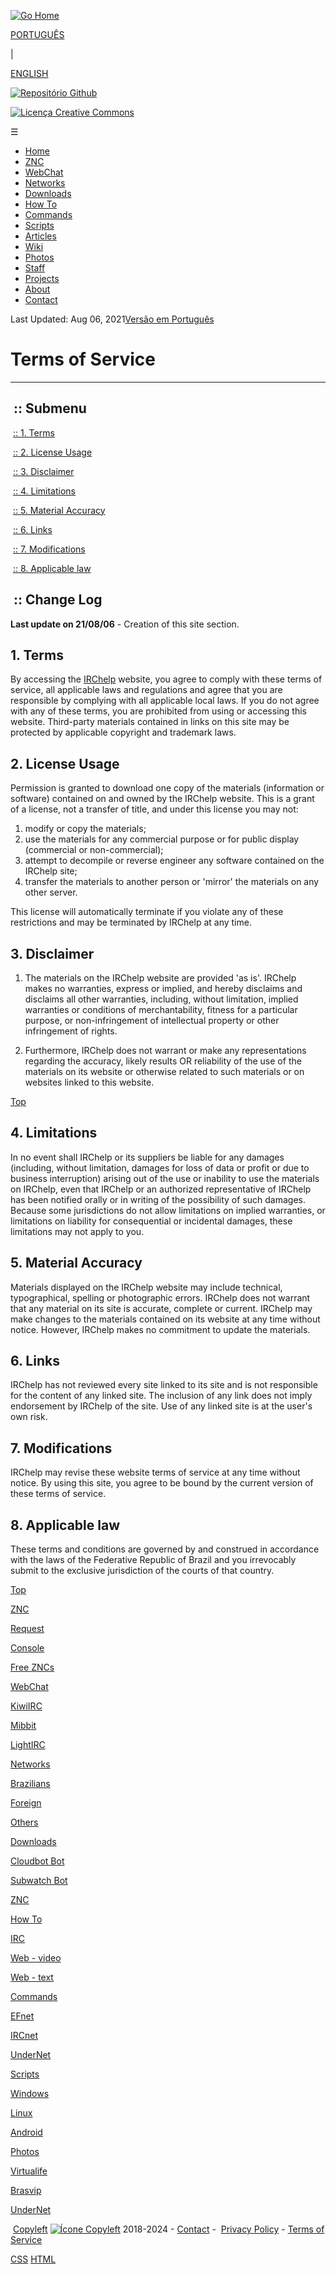 [![Go Home](/images/logo-irchelp.png)](https://www.irchelp.com.br/english/)

[PORTUGUÊS](https://www.irchelp.com.br/)

|

[ENGLISH](https://www.irchelp.com.br/english/)

[![Repositório Github](/images/git.png)](https://github.com/irchelp-brasil/)

[![Licença Creative Commons](https://i.creativecommons.org/l/by-sa/4.0/80x15.png)](https://creativecommons.org/licenses/by-sa/4.0/deed.pt_BR)  

 ☰

* [Home](https://www.irchelp.com.br/english/)
* [ZNC](https://www.irchelp.com.br/english/znc)
* [WebChat](https://www.irchelp.com.br/english/webchat)
* [Networks](https://www.irchelp.com.br/english/networks)
* [Downloads](https://www.irchelp.com.br/english/downloads)
* [How To](https://www.irchelp.com.br/english/tutorials)
* [Commands](https://www.irchelp.com.br/english/commands)
* [Scripts](https://www.irchelp.com.br/english/scripts)
* [Articles](https://www.irchelp.com.br/english/articles)
* [Wiki](https://wiki.irchelp.com.br/wiki/P%C3%A1gina_principal/english)
* [Photos](https://www.irchelp.com.br/english/photos)
* [Staff](https://www.irchelp.com.br/english/staff)
* [Projects](https://www.irchelp.com.br/english/projects)
* [About](https://www.irchelp.com.br/english/about)
* [Contact](https://www.irchelp.com.br/english/contact)

Last Updated: Aug 06, 2021[Versão em Português](https://www.irchelp.com.br/termos-de-uso)

Terms of Service
================

* * *

 :: Submenu
-----------

 [:: 1. Terms](#ancor_termos)

 [:: 2. License Usage](#ancor_uso-de-licenca)

 [:: 3. Disclaimer](#ancor_isencao-de-responsabilidade)

 [:: 4. Limitations](#ancor_limitacoes)

 [:: 5. Material Accuracy](#ancor_precisao-dos-materiais)

 [:: 6. Links](#ancor_links)

 [:: 7. Modifications](#ancor_modificacoes)

 [:: 8. Applicable law](#ancor_lei-aplicativel)

 :: Change Log
--------------

**Last update on 21/08/06** - Creation of this site section.

1\. Terms
---------

By accessing the [IRChelp](https://www.irchelp.com.br/) website, you agree to comply with these terms of service, all applicable laws and regulations and agree that you are responsible by complying with all applicable local laws. If you do not agree with any of these terms, you are prohibited from using or accessing this website. Third-party materials contained in links on this site may be protected by applicable copyright and trademark laws.

  

2\. License Usage
-----------------

Permission is granted to download one copy of the materials (information or software) contained on and owned by the IRChelp website. This is a grant of a license, not a transfer of title, and under this license you may not:

1. modify or copy the materials;
2. use the materials for any commercial purpose or for public display (commercial or non-commercial);
3. attempt to decompile or reverse engineer any software contained on the IRChelp site;
4. transfer the materials to another person or 'mirror' the materials on any other server.

This license will automatically terminate if you violate any of these restrictions and may be terminated by IRChelp at any time.

  

3\. Disclaimer
--------------

1. The materials on the IRChelp website are provided 'as is'. IRChelp makes no warranties, express or implied, and hereby disclaims and disclaims all other warranties, including, without limitation, implied warranties or conditions of merchantability, fitness for a particular purpose, or non-infringement of intellectual property or other infringement of rights.
    
2. Furthermore, IRChelp does not warrant or make any representations regarding the accuracy, likely results OR reliability of the use of the materials on its website or otherwise related to such materials or on websites linked to this website.
    

[Top](#ancor_topo)

4\. Limitations
---------------

In no event shall IRChelp or its suppliers be liable for any damages (including, without limitation, damages for loss of data or profit or due to business interruption) arising out of the use or inability to use the materials on IRChelp, even that IRChelp or an authorized representative of IRChelp has been notified orally or in writing of the possibility of such damages. Because some jurisdictions do not allow limitations on implied warranties, or limitations on liability for consequential or incidental damages, these limitations may not apply to you.

  

5\. Material Accuracy
---------------------

Materials displayed on the IRChelp website may include technical, typographical, spelling or photographic errors. IRChelp does not warrant that any material on its site is accurate, complete or current. IRChelp may make changes to the materials contained on its website at any time without notice. However, IRChelp makes no commitment to update the materials.

  

6\. Links
---------

IRChelp has not reviewed every site linked to its site and is not responsible for the content of any linked site. The inclusion of any link does not imply endorsement by IRChelp of the site. Use of any linked site is at the user's own risk.

  

7\. Modifications
-----------------

IRChelp may revise these website terms of service at any time without notice. By using this site, you agree to be bound by the current version of these terms of service.

8\. Applicable law
------------------

These terms and conditions are governed by and construed in accordance with the laws of the Federative Republic of Brazil and you irrevocably submit to the exclusive jurisdiction of the courts of that country.

[Top](#ancor_topo)

[ZNC](https://www.irchelp.com.br/english/znc)

[Request](#)

[Console](https://znc.irchelp.com.br:8081/)

[Free ZNCs](https://www.irchelp.com.br/english/znc)

[WebChat](https://www.irchelp.com.br/english/webchat)

[KiwiIRC](https://www.irchelp.com.br/english/kiwiirc)

[Mibbit](https://www.irchelp.com.br/english/mibbit)

[LightIRC](#)

[Networks](https://www.irchelp.com.br/english/networks)

[Brazilians](https://www.irchelp.com.br/english/networks)

[Foreign](https://www.irchelp.com.br/english/networks#ancor_extrangeiras)

[Others](https://www.irchelp.com.br/english/networks#ancor_outras)

[Downloads](https://www.irchelp.com.br/english/downloads)

[Cloudbot Bot](https://github.com/snoonetIRC/CloudBot)

[Subwatch Bot](https://github.com/Dissimulate/SubWatch)

[ZNC](https://znc.in/)

[How To](https://www.irchelp.com.br/english/tutorials)

[IRC](https://www.irchelp.com.br/english/tutorials)

[Web - video](https://www.irchelp.com.br/english/tutorials#ancor_video)

[Web - text](https://www.irchelp.com.br/english/tutorials#ancor_artigos)

[Commands](https://www.irchelp.com.br/english/commands)

[EFnet](https://wiki.irchelp.com.br/wiki/Portal:ChanFix)

[IRCnet](https://wiki.irchelp.com.br/wiki/Portal:Reop-Mode)

[UnderNet](https://wiki.irchelp.com.br/wiki/Portal:CService)

[Scripts](https://www.irchelp.com.br/english/scripts)

[Windows](https://www.irchelp.com.br/english/scripts#ancor_win)

[Linux](https://www.irchelp.com.br/english/scripts#ancor_unix)

[Android](https://www.irchelp.com.br/english/scripts#ancor_android)

[Photos](https://www.irchelp.com.br/english/photos)

[Virtualife](https://www.virtualife.com.br/comunidade/fotos/)

[Brasvip](https://www.brasvip.org/fotos-usuarios/)

[UnderNet](https://brazil-undernet.webnode.com/)

 [Copyleft](https://www.copyleft.org/) [![Ícone Copyleft](/images/copyleft.png)](https://www.copyleft.org/) 2018-2024 - [Contact](https://www.irchelp.com.br/english/contact) -  [Privacy Policy](https://www.irchelp.com.br/english/privacy-policy) - [Terms of Service](https://www.irchelp.com.br/english/terms-of-service)

[CSS](http://jigsaw.w3.org/css-validator/validator?uri=https://www.irchelp.com.br "Validador CSS") [HTML](http://validator.w3.org/check?uri=referer "Validador HTML 5.0")